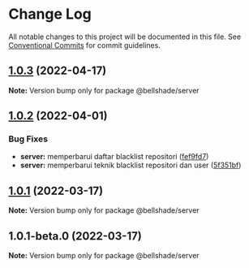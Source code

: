 # Change Log

All notable changes to this project will be documented in this file.
See [Conventional Commits](https://conventionalcommits.org) for commit guidelines.

## [1.0.3](https://github.com/bellshade/bellshade-monorepo/compare/@bellshade/server@1.0.2...@bellshade/server@1.0.3) (2022-04-17)

**Note:** Version bump only for package @bellshade/server

## [1.0.2](https://github.com/bellshade/bellshade-monorepo/compare/@bellshade/server@1.0.1...@bellshade/server@1.0.2) (2022-04-01)

### Bug Fixes

- **server:** memperbarui daftar blacklist repositori ([fef9fd7](https://github.com/bellshade/bellshade-monorepo/commit/fef9fd763baedd175387b04a9e73557396f5b92d))
- **server:** memperbarui teknik blacklist repositori dan user ([5f351bf](https://github.com/bellshade/bellshade-monorepo/commit/5f351bfda5f0771b07e9c21105052b2717e5cdeb))

## [1.0.1](https://github.com/bellshade/bellshade-monorepo/compare/@bellshade/server@1.0.1-beta.0...@bellshade/server@1.0.1) (2022-03-17)

**Note:** Version bump only for package @bellshade/server

## 1.0.1-beta.0 (2022-03-17)

**Note:** Version bump only for package @bellshade/server
